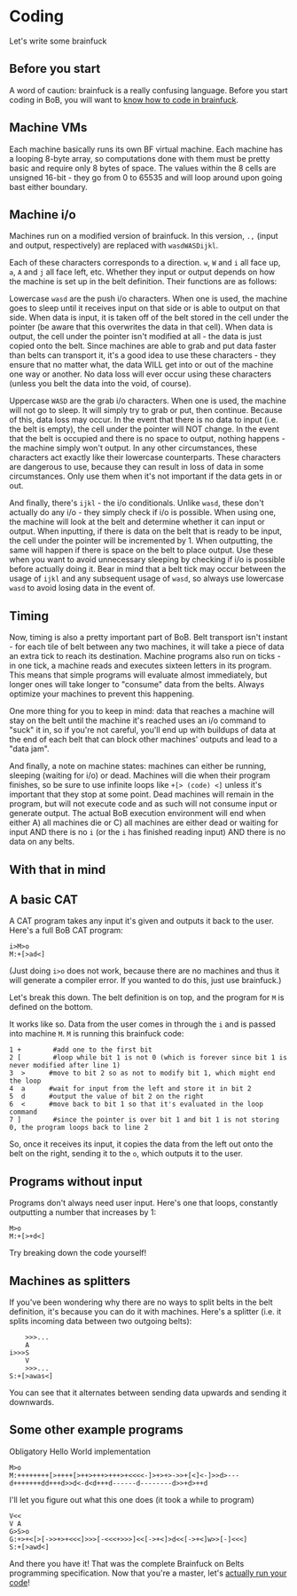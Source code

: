 # Coding
Let's write some brainfuck

## Before you start
A word of caution: brainfuck is a really confusing language. Before you start coding in BoB, you will want to [know how to code in brainfuck](https://esolangs.org/wiki/Brainfuck).

## Machine VMs
Each machine basically runs its own BF virtual machine. Each machine has a looping 8-byte array, so computations done with them must be pretty basic and require only 8 bytes of space. The values within the 8 cells are unsigned 16-bit - they go from 0 to 65535 and will loop around upon going bast either boundary.

## Machine i/o
Machines run on a modified version of brainfuck. In this version, `.,` (input and output, respectively) are replaced with `wasdWASDijkl`.

Each of these characters corresponds to a direction. `w`, `W` and `i` all face up, `a`, `A` and `j` all face left, etc. Whether they input or output depends on how the machine is set up in the belt definition. Their functions are as follows:

Lowercase `wasd` are the push i/o characters. When one is used, the machine goes to sleep until it receives input on that side or is able to output on that side. When data is input, it is taken off of the belt stored in the cell under the pointer (be aware that this overwrites the data in that cell). When data is output, the cell under the pointer isn't modified at all - the data is just copied onto the belt. Since machines are able to grab and put data faster than belts can transport it, it's a good idea to use these characters - they ensure that no matter what, the data WILL get into or out of the machine one way or another. No data loss will ever occur using these characters (unless you belt the data into the void, of course).

Uppercase `WASD` are the grab i/o characters. When one is used, the machine will not go to sleep. It will simply try to grab or put, then continue. Because of this, data loss may occur. In the event that there is no data to input (i.e. the belt is empty), the cell under the pointer will NOT change. In the event that the belt is occupied and there is no space to output, nothing happens - the machine simply won't output. In any other circumstances, these characters act exactly like their lowercase counterparts. These characters are dangerous to use, because they can result in loss of data in some circumstances. Only use them when it's not important if the data gets in or out.

And finally, there's `ijkl` - the i/o conditionals. Unlike `wasd`, these don't actually do any i/o - they simply check if i/o is possible. When using one, the machine will look at the belt and determine whether it can input or output. When inputting, if there is data on the belt that is ready to be input, the cell under the pointer will be incremented by 1. When outputting, the same will happen if there is space on the belt to place output. Use these when you want to avoid unnecessary sleeping by checking if i/o is possible before actually doing it. Bear in mind that a belt tick may occur between the usage of `ijkl` and any subsequent usage of `wasd`, so always use lowercase `wasd` to avoid losing data in the event of.

## Timing
Now, timing is also a pretty important part of BoB. Belt transport isn't instant - for each tile of belt between any two machines, it will take a piece of data an extra tick to reach its destination. Machine programs also run on ticks - in one tick, a machine reads and executes sixteen letters in its program. This means that simple programs will evaluate almost immediately, but longer ones will take longer to "consume" data from the belts. Always optimize your machines to prevent this happening.

One more thing for you to keep in mind: data that reaches a machine will stay on the belt until the machine it's reached uses an i/o command to "suck" it in, so if you're not careful, you'll end up with buildups of data at the end of each belt that can block other machines' outputs and lead to a "data jam".

And finally, a note on machine states: machines can either be running, sleeping (waiting for i/o) or dead. Machines will die when their program finishes, so be sure to use infinite loops like `+[> (code) <]` unless it's important that they stop at some point. Dead machines will remain in the program, but will not execute code and as such will not consume input or generate output. The actual BoB execution environment will end when either A) all machines die or C) all machines are either dead or waiting for input AND there is no `i` (or the `i` has finished reading input) AND there is no data on any belts.

## With that in mind

## A basic CAT
A CAT program takes any input it's given and outputs it back to the user. Here's a full BoB CAT program:
```
i>M>o
M:+[>ad<]
```
(Just doing `i>o` does not work, because there are no machines and thus it will generate a compiler error. If you wanted to do this, just use brainfuck.)

Let's break this down. The belt definition is on top, and the program for `M` is defined on the bottom.

It works like so. Data from the user comes in through the `i` and is passed into machine `M`. `M` is running this brainfuck code:
```
1 +        #add one to the first bit
2 [        #loop while bit 1 is not 0 (which is forever since bit 1 is never modified after line 1)
3  >      #move to bit 2 so as not to modify bit 1, which might end the loop
4  a      #wait for input from the left and store it in bit 2
5  d      #output the value of bit 2 on the right
6  <      #move back to bit 1 so that it's evaluated in the loop command
7 ]        #since the pointer is over bit 1 and bit 1 is not storing 0, the program loops back to line 2
```
So, once it receives its input, it copies the data from the left out onto the belt on the right, sending it to the `o`, which outputs it to the user.

## Programs without input
Programs don't always need user input. Here's one that loops, constantly outputting a number that increases by 1:
```
M>o
M:+[>+d<]
```
Try breaking down the code yourself!

## Machines as splitters
If you've been wondering why there are no ways to split belts in the belt definition, it's because you can do it with machines. Here's a splitter (i.e. it splits incoming data between two outgoing belts):
```
    >>>...
    A
i>>>S
    V
    >>>...
S:+[>awas<]
```
You can see that it alternates between sending data upwards and sending it downwards.

## Some other example programs
Obligatory Hello World implementation
```
M>o
M:++++++++[>++++[>++>+++>+++>+<<<<-]>+>+>->>+[<]<-]>>d>---d+++++++dd+++d>>d<-d<d+++d------d--------d>>+d>++d
```
I'll let you figure out what this one does (it took a while to program)
```
V<<
V A
G>S>o
G:+>+<[>[->>+>+<<<]>>>[-<<<+>>>]<<[->+<]>d<<[->+<]w>>[-]<<<]
S:+[>awd<]
```

And there you have it! That was the complete Brainfuck on Belts programming specification. Now that you're a master, let's [actually run your code](https://github.com/CreatedorMade/bf-on-belts/blob/master/docs/running.md)!
